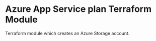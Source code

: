 # Azure App Service plan Terraform Module

Terraform module which creates an Azure Storage account.
